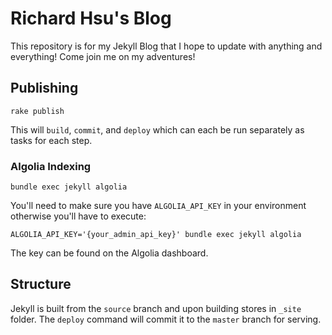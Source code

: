 # Richard Hsu's Blog

This repository is for my Jekyll Blog that I hope to update with anything and
everything! Come join me on my adventures!

## Publishing

```
rake publish
```

This will `build`, `commit`, and `deploy` which can each be run separately as
tasks for each step.

### Algolia Indexing

```
bundle exec jekyll algolia
```

You'll need to make sure you have `ALGOLIA_API_KEY` in  your environment otherwise you'll have to execute:

```
ALGOLIA_API_KEY='{your_admin_api_key}' bundle exec jekyll algolia
```

The key can be found on the Algolia dashboard.

## Structure

Jekyll is built from the `source` branch and upon building stores in `_site`
folder. The `deploy` command will commit it to the `master` branch for serving.
